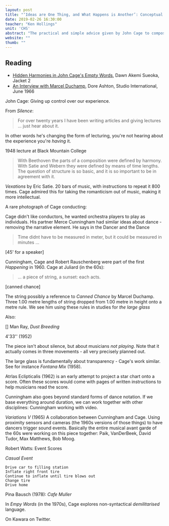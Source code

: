 ```yaml
---
layout: post
title: "‘Ideas are One Thing, and What Happens is Another’: Conceptual Materiality after John Cage"
date: 2019-02-26 16:30:00
teacher: "Ken Hollings"
unit: 'CHS'
abstract: "The practical and simple advice given by John Cage to composers and performers is of tremendous use to communication practitioners concerned with structure and intent. In this transmission we will examine it with regard to the development of strategies for environments, installations, events and interventions. What can lessons can be learned from thinking in time-based terms? What separates the concept from the realization – the intention from what actually happens?"
website: ""
thumb: ""
---
```


## Reading

- [Hidden Harmonies in John Cage's Empty Words](http://jacket2.org/article/hidden-harmonies-john-cages-empty-words), Dawn Akemi Sueoka, Jacket 2 
- [An Interview with Marcel Duchamp](http://www.studiointernational.com/index.php/an-interview-with-marcel-duchamp), Dore Ashton, Studio International, June 1966

John Cage: Giving up control over our experience. 

From *Silence*:
> For over twenty years I have been writing articles and giving lectures ... just hear about it.

In other words he's changing the form of lecturing, you're not hearing about the experience you're *having* it.

1948 lecture at Black Mountain College

> With Beethoven the parts of a composition were defined by harmony. With Satie and Webern they were defined by means of time lengths. The question of structure is so basic, and it is so important to be in agreement with it.

*Vexations* by Eric Satie. 20 bars of music, with instructions to repeat it 800 times. Cage admired this for taking the romanticism out of music, making it more intellectual.

A rare photograph of Cage conducting:

Cage didn't like conductors, he wanted orchestra players to play as individuals.
His partner Merce Cunningham had similar ideas about dance - removing the narrative element. He says in the Dancer and the Dance

> Time didnt have to be measured in meter, but it could be measured in minutes ...

[45' for a speaker]

Cunningham, Cage and Robert Rauschenberg  were part of the first *Happening* in 1960. Cage at Juliard (in the 60s):

> ... a piece of string, a sunset: each acts.

[canned chance]

The string possibly a reference to *Canned Chance* by Marcel Duchamp. Three 1.00 metre lengths of string dropped from 1.00 metre in height onto a metre rule. We see him using these rules in studies for *the large glass*

Also:

[]
Man Ray, *Dust Breeding*

4'33'' (1952)

The piece isn't about silence, but about musicians *not playing*. Note that it actually comes in three movements - all very precisely planned out.

The large glass is fundamentally about transparency - Cage's work similar. See for instance *Fontana Mix* (1958).

Atrlas Eclipticalis (1962) is an early attempt to project a star chart onto a score.
Often these scores would come with pages of written instructions to help musicians read the score.

Cunningham also goes beyond standard forms of dance notation. If we base everything around duration, we can work together with other disciplines: Cunningham working with video.

*Variations V* (1965)
A collaboration between Cunningham and Cage. Using proximity sensors and cameras (the 1960s versions of those things) to have dancers trigger sound events. Basically the entire musical avant garde of the 60s were working on this piece together: Paik, VanDerBeek, David Tudor, Max Matthews, Bob Moog.

Robert Watts: Event Scores

*Casual Event*

```
Drive car to filling station
Inflate right front tire
Continue to inflate until tire blows out
Change tire
Drive home
```
Pina Bausch (1978): *Cafe Muller*

In *Empy Words* (in the 1970s), Cage explores non-syntactical *demilitarised* language.

On Kawara on Twitter.